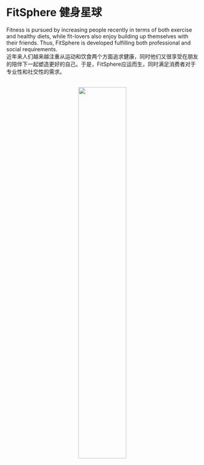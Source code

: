 # FitSphere 健身星球

Fitness is pursued by increasing people recently in terms of both exercise and healthy diets, while fit-lovers also enjoy building up themselves with their friends. Thus, FitSphere is developed fulfilling both professional and social requirements. <br/> 
近年来人们越来越注重从运动和饮食两个方面追求健康，同时他们又很享受在朋友的陪伴下一起塑造更好的自己。于是，FitSphere应运而生，同时满足消费者对于专业性和社交性的需求。<br/> <br/> 

<center><img src="fitsphere.gif" style="width: 50%;"></center>
